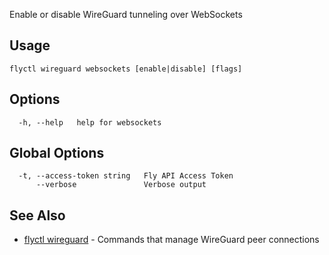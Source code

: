 Enable or disable WireGuard tunneling over WebSockets

## Usage
~~~
flyctl wireguard websockets [enable|disable] [flags]
~~~

## Options

~~~
  -h, --help   help for websockets
~~~

## Global Options

~~~
  -t, --access-token string   Fly API Access Token
      --verbose               Verbose output
~~~

## See Also

* [flyctl wireguard](/docs/flyctl/wireguard/)	 - Commands that manage WireGuard peer connections

